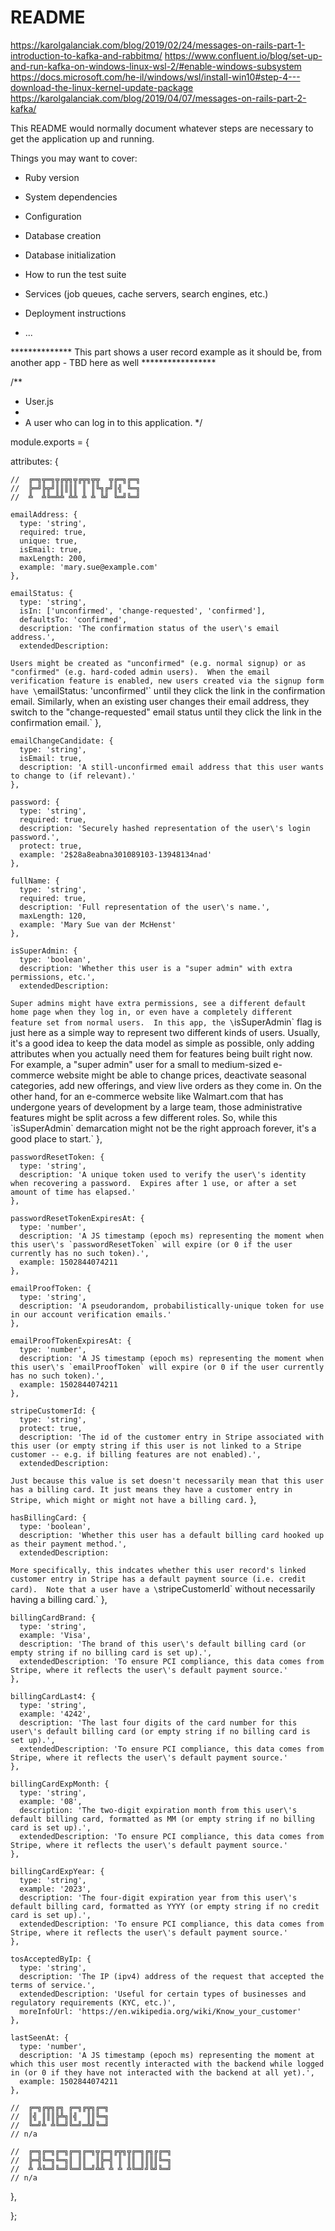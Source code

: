 # README

https://karolgalanciak.com/blog/2019/02/24/messages-on-rails-part-1-introduction-to-kafka-and-rabbitmq/
https://www.confluent.io/blog/set-up-and-run-kafka-on-windows-linux-wsl-2/#enable-windows-subsystem
https://docs.microsoft.com/he-il/windows/wsl/install-win10#step-4---download-the-linux-kernel-update-package
https://karolgalanciak.com/blog/2019/04/07/messages-on-rails-part-2-kafka/



This README would normally document whatever steps are necessary to get the
application up and running.

Things you may want to cover:

* Ruby version

* System dependencies

* Configuration

* Database creation

* Database initialization

* How to run the test suite

* Services (job queues, cache servers, search engines, etc.)

* Deployment instructions

* ...

************** This part shows a user record example as it should be, from another app - TBD here as well *****************


/**
 * User.js
 *
 * A user who can log in to this application.
 */

module.exports = {

  attributes: {

    //  ╔═╗╦═╗╦╔╦╗╦╔╦╗╦╦  ╦╔═╗╔═╗
    //  ╠═╝╠╦╝║║║║║ ║ ║╚╗╔╝║╣ ╚═╗
    //  ╩  ╩╚═╩╩ ╩╩ ╩ ╩ ╚╝ ╚═╝╚═╝

    emailAddress: {
      type: 'string',
      required: true,
      unique: true,
      isEmail: true,
      maxLength: 200,
      example: 'mary.sue@example.com'
    },

    emailStatus: {
      type: 'string',
      isIn: ['unconfirmed', 'change-requested', 'confirmed'],
      defaultsTo: 'confirmed',
      description: 'The confirmation status of the user\'s email address.',
      extendedDescription:
`Users might be created as "unconfirmed" (e.g. normal signup) or as "confirmed" (e.g. hard-coded
admin users).  When the email verification feature is enabled, new users created via the
signup form have \`emailStatus: 'unconfirmed'\` until they click the link in the confirmation email.
Similarly, when an existing user changes their email address, they switch to the "change-requested"
email status until they click the link in the confirmation email.`
    },

    emailChangeCandidate: {
      type: 'string',
      isEmail: true,
      description: 'A still-unconfirmed email address that this user wants to change to (if relevant).'
    },

    password: {
      type: 'string',
      required: true,
      description: 'Securely hashed representation of the user\'s login password.',
      protect: true,
      example: '2$28a8eabna301089103-13948134nad'
    },

    fullName: {
      type: 'string',
      required: true,
      description: 'Full representation of the user\'s name.',
      maxLength: 120,
      example: 'Mary Sue van der McHenst'
    },

    isSuperAdmin: {
      type: 'boolean',
      description: 'Whether this user is a "super admin" with extra permissions, etc.',
      extendedDescription:
`Super admins might have extra permissions, see a different default home page when they log in,
or even have a completely different feature set from normal users.  In this app, the \`isSuperAdmin\`
flag is just here as a simple way to represent two different kinds of users.  Usually, it's a good idea
to keep the data model as simple as possible, only adding attributes when you actually need them for
features being built right now.
For example, a "super admin" user for a small to medium-sized e-commerce website might be able to
change prices, deactivate seasonal categories, add new offerings, and view live orders as they come in.
On the other hand, for an e-commerce website like Walmart.com that has undergone years of development
by a large team, those administrative features might be split across a few different roles.
So, while this \`isSuperAdmin\` demarcation might not be the right approach forever, it's a good place to start.`
    },

    passwordResetToken: {
      type: 'string',
      description: 'A unique token used to verify the user\'s identity when recovering a password.  Expires after 1 use, or after a set amount of time has elapsed.'
    },

    passwordResetTokenExpiresAt: {
      type: 'number',
      description: 'A JS timestamp (epoch ms) representing the moment when this user\'s `passwordResetToken` will expire (or 0 if the user currently has no such token).',
      example: 1502844074211
    },

    emailProofToken: {
      type: 'string',
      description: 'A pseudorandom, probabilistically-unique token for use in our account verification emails.'
    },

    emailProofTokenExpiresAt: {
      type: 'number',
      description: 'A JS timestamp (epoch ms) representing the moment when this user\'s `emailProofToken` will expire (or 0 if the user currently has no such token).',
      example: 1502844074211
    },

    stripeCustomerId: {
      type: 'string',
      protect: true,
      description: 'The id of the customer entry in Stripe associated with this user (or empty string if this user is not linked to a Stripe customer -- e.g. if billing features are not enabled).',
      extendedDescription:
`Just because this value is set doesn't necessarily mean that this user has a billing card.
It just means they have a customer entry in Stripe, which might or might not have a billing card.`
    },

    hasBillingCard: {
      type: 'boolean',
      description: 'Whether this user has a default billing card hooked up as their payment method.',
      extendedDescription:
`More specifically, this indcates whether this user record's linked customer entry in Stripe has
a default payment source (i.e. credit card).  Note that a user have a \`stripeCustomerId\`
without necessarily having a billing card.`
    },

    billingCardBrand: {
      type: 'string',
      example: 'Visa',
      description: 'The brand of this user\'s default billing card (or empty string if no billing card is set up).',
      extendedDescription: 'To ensure PCI compliance, this data comes from Stripe, where it reflects the user\'s default payment source.'
    },

    billingCardLast4: {
      type: 'string',
      example: '4242',
      description: 'The last four digits of the card number for this user\'s default billing card (or empty string if no billing card is set up).',
      extendedDescription: 'To ensure PCI compliance, this data comes from Stripe, where it reflects the user\'s default payment source.'
    },

    billingCardExpMonth: {
      type: 'string',
      example: '08',
      description: 'The two-digit expiration month from this user\'s default billing card, formatted as MM (or empty string if no billing card is set up).',
      extendedDescription: 'To ensure PCI compliance, this data comes from Stripe, where it reflects the user\'s default payment source.'
    },

    billingCardExpYear: {
      type: 'string',
      example: '2023',
      description: 'The four-digit expiration year from this user\'s default billing card, formatted as YYYY (or empty string if no credit card is set up).',
      extendedDescription: 'To ensure PCI compliance, this data comes from Stripe, where it reflects the user\'s default payment source.'
    },

    tosAcceptedByIp: {
      type: 'string',
      description: 'The IP (ipv4) address of the request that accepted the terms of service.',
      extendedDescription: 'Useful for certain types of businesses and regulatory requirements (KYC, etc.)',
      moreInfoUrl: 'https://en.wikipedia.org/wiki/Know_your_customer'
    },

    lastSeenAt: {
      type: 'number',
      description: 'A JS timestamp (epoch ms) representing the moment at which this user most recently interacted with the backend while logged in (or 0 if they have not interacted with the backend at all yet).',
      example: 1502844074211
    },

    //  ╔═╗╔╦╗╔╗ ╔═╗╔╦╗╔═╗
    //  ║╣ ║║║╠╩╗║╣  ║║╚═╗
    //  ╚═╝╩ ╩╚═╝╚═╝═╩╝╚═╝
    // n/a

    //  ╔═╗╔═╗╔═╗╔═╗╔═╗╦╔═╗╔╦╗╦╔═╗╔╗╔╔═╗
    //  ╠═╣╚═╗╚═╗║ ║║  ║╠═╣ ║ ║║ ║║║║╚═╗
    //  ╩ ╩╚═╝╚═╝╚═╝╚═╝╩╩ ╩ ╩ ╩╚═╝╝╚╝╚═╝
    // n/a

  },


};
